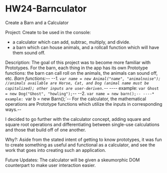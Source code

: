 HW24-Barnculator
================

Create a Barn and a Calculator

Project: Create to be used in the console:
* a calculator which can add, subtrac, multiply, and divide.
* a barn which can house animals, and a rollcall function which will have them sound off.

Description: The goal of this project was to become more familiar with Prototypes. 
For the barn, each thing in the app has its own Prototype functions: the barn can call roll on the animals, the animals can sound off, etc.
*Barn functions:--
--1. `var name = new Animal("name", "animalnoise"); //animals available are Horse, Cat, and Dog (animal name must be capitalized); other inputs are user-deriven.`--
----* example: `var Ghost = new Dog("Ghost", "howling");`--
--2. `var name = new barn();--
----* example: `var b = new Barn();`--
For the calculator, the mathematical operations are Prototype functions which utilize the inputs in corresponding ways.--


I decided to go further with the calculator concept, adding square and square root operations and differentiating between single-use calculations and those that build off of one another.

Why?: Aside from the stated intent of getting to know prototypes, it was fun to create something as useful and functional as a calculator, and see the work that goes into creating such an application.

Future Updates: The calculator will be given a skeumorphic DOM counterpart to make user interaction easier.
